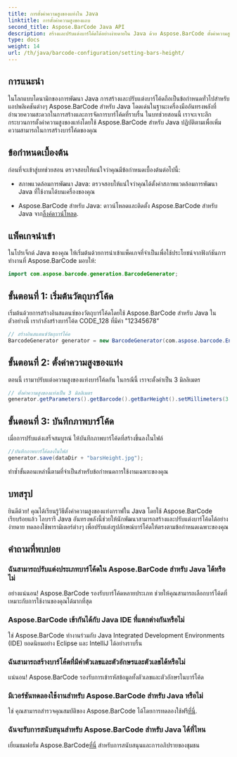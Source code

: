 ```yaml
---
title: การตั้งค่าความสูงของแท่งใน Java
linktitle: การตั้งค่าความสูงของแถบ
second_title: Aspose.BarCode Java API
description: สร้างและปรับแต่งบาร์โค้ดได้อย่างง่ายดายใน Java ด้วย Aspose.BarCode ตั้งค่าความสูงของแท่ง เลือกประเภท และเพิ่มขีดความสามารถของแอปพลิเคชันของคุณ
type: docs
weight: 14
url: /th/java/barcode-configuration/setting-bars-height/
---
```


## การแนะนำ

ในโลกแบบไดนามิกของการพัฒนา Java การสร้างและปรับแต่งบาร์โค้ดถือเป็นข้อกำหนดทั่วไปสำหรับแอปพลิเคชันต่างๆ Aspose.BarCode สำหรับ Java โดดเด่นในฐานะเครื่องมืออันทรงพลังที่อำนวยความสะดวกในการสร้างและการจัดการบาร์โค้ดที่ราบรื่น ในบทช่วยสอนนี้ เราจะเจาะลึกกระบวนการตั้งค่าความสูงของแท่งโดยใช้ Aspose.BarCode สำหรับ Java ปฏิบัติตามเพื่อเพิ่มความสามารถในการสร้างบาร์โค้ดของคุณ

## ข้อกำหนดเบื้องต้น

ก่อนที่จะเข้าสู่บทช่วยสอน ตรวจสอบให้แน่ใจว่าคุณมีข้อกำหนดเบื้องต้นต่อไปนี้:

- สภาพแวดล้อมการพัฒนา Java: ตรวจสอบให้แน่ใจว่าคุณได้ตั้งค่าสภาพแวดล้อมการพัฒนา Java ที่ใช้งานได้บนเครื่องของคุณ

-  Aspose.BarCode สำหรับ Java: ดาวน์โหลดและติดตั้ง Aspose.BarCode สำหรับ Java จาก[ลิ้งค์ดาวน์โหลด](https://releases.aspose.com/barcode/java/).

## แพ็คเกจนำเข้า

ในโปรเจ็กต์ Java ของคุณ ให้เริ่มต้นด้วยการนำเข้าแพ็คเกจที่จำเป็นเพื่อใช้ประโยชน์จากฟังก์ชันการทำงานที่ Aspose.BarCode มอบให้:

```java
import com.aspose.barcode.generation.BarcodeGenerator;
```

## ขั้นตอนที่ 1: เริ่มต้นวัตถุบาร์โค้ด

เริ่มต้นด้วยการสร้างอินสแตนซ์ของวัตถุบาร์โค้ดโดยใช้ Aspose.BarCode สำหรับ Java ในตัวอย่างนี้ เรากำลังสร้างบาร์โค้ด CODE_128 ที่มีค่า "12345678"

```java
// สร้างอินสแตนซ์วัตถุบาร์โค้ด
BarcodeGenerator generator = new BarcodeGenerator(com.aspose.barcode.EncodeTypes.CODE_128, "12345678");
```

## ขั้นตอนที่ 2: ตั้งค่าความสูงของแท่ง

ตอนนี้ เรามาปรับแต่งความสูงของแท่งบาร์โค้ดกัน ในกรณีนี้ เราจะตั้งค่าเป็น 3 มิลลิเมตร

```java
// ตั้งค่าความสูงของแท่งเป็น 3 มิลลิเมตร
generator.getParameters().getBarcode().getBarHeight().setMillimeters(3.0f);
```

## ขั้นตอนที่ 3: บันทึกภาพบาร์โค้ด

เมื่อการปรับแต่งเสร็จสมบูรณ์ ให้บันทึกภาพบาร์โค้ดที่สร้างขึ้นลงในไฟล์

```java
//บันทึกภาพบาร์โค้ดลงในไฟล์
generator.save(dataDir + "barsHeight.jpg");
```

ทำซ้ำขั้นตอนเหล่านี้ตามที่จำเป็นสำหรับข้อกำหนดการใช้งานเฉพาะของคุณ

## บทสรุป

ยินดีด้วย! คุณได้เรียนรู้วิธีตั้งค่าความสูงของแท่งกราฟใน Java โดยใช้ Aspose.BarCode เรียบร้อยแล้ว ไลบรารี Java อันทรงพลังนี้ช่วยให้นักพัฒนาสามารถสร้างและปรับแต่งบาร์โค้ดได้อย่างง่ายดาย ทดลองใช้พารามิเตอร์ต่างๆ เพื่อปรับแต่งรูปลักษณ์บาร์โค้ดให้ตรงตามข้อกำหนดเฉพาะของคุณ

## คำถามที่พบบ่อย

### ฉันสามารถปรับแต่งประเภทบาร์โค้ดใน Aspose.BarCode สำหรับ Java ได้หรือไม่
อย่างแน่นอน! Aspose.BarCode รองรับบาร์โค้ดหลายประเภท ช่วยให้คุณสามารถเลือกบาร์โค้ดที่เหมาะกับการใช้งานของคุณได้มากที่สุด

### Aspose.BarCode เข้ากันได้กับ Java IDE ที่แตกต่างกันหรือไม่
ใช่ Aspose.BarCode ทำงานร่วมกับ Java Integrated Development Environments (IDE) ยอดนิยมอย่าง Eclipse และ IntelliJ ได้อย่างราบรื่น

### ฉันสามารถสร้างบาร์โค้ดที่มีค่าตัวเลขและตัวอักษรและตัวเลขได้หรือไม่
แน่นอน! Aspose.BarCode รองรับการเข้ารหัสข้อมูลทั้งตัวเลขและตัวอักษรในบาร์โค้ด

### มีเวอร์ชันทดลองใช้งานสำหรับ Aspose.BarCode สำหรับ Java หรือไม่
 ใช่ คุณสามารถสำรวจคุณสมบัติของ Aspose.BarCode ได้โดยการทดลองใช้ฟรี[ที่นี่](https://releases.aspose.com/).

### ฉันจะรับการสนับสนุนสำหรับ Aspose.BarCode สำหรับ Java ได้ที่ไหน
 เยี่ยมชมฟอรั่ม Aspose.BarCode[ที่นี่](https://forum.aspose.com/c/barcode/13) สำหรับการสนับสนุนและการอภิปรายของชุมชน

